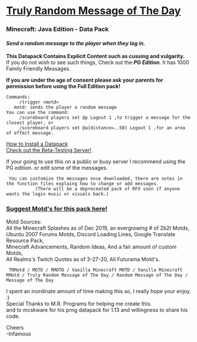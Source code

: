 # [Truly Random Message of The Day]()    
### Minecraft: Java Edition - Data Pack

#### *Send a random message to the player when they log in.*  
     
__This Datapack Contains Explicit Content such as cussing and vulgarity.__    
If you do not wish to see such things, Check out the ___PG Edition___.  It has 1000 Family Friendly Messages.  

__If you are under the age of consent please ask your parents for permission before using the Full Edition pack!__    
~~~
Commands:   
     /trigger <motd>  
   motd: sends the player a random message  
You can use the command:  
     /scoreboard players set @p Logout 1 ,to trigger a message for the closest player, or 
     /scoreboard players set @a[distance=..50] Logout 1 ,for an area of effect message.  
~~~
[How to Install a Datapack](https://www.youtube.com/watch?v=4Dxzw12TQcg)   
[Check out the Beta-Testing Server!](https://bit.ly/2TizsgS)   

If your going to use this on a public or busy server I recommend using the PG edition. or edit some of the messages.   

     You can customize the messages once downloaded, there are notes in the function files explaing how to change or add messages.
               (There will be a depreceated pack of RFX soon if anyone wants the login music or visuals back.)  

### [Suggest Motd's for this pack here!](https://www.reddit.com/user/InfamousMusicify/comments/pznw9e/trmotd_suggestions/)

Motd Sources:   
     All the Minecraft Splashes as of Dec 2019, an evergrowing # of 2b2t Motds,   
     Ubuntu 2007 Forums Motds, Discord Loading Lines, Google Translate Resource Pack,  
     Minecraft Advancements, Random Ideas, And a fair amount of custom Motds,   
     All Realms's Twitch Quotes as of 3-27-20, All Futurama Motd's.  

     TRMotd / MOTD / RMOTD / Vanilla Minecraft MOTD / Vanilla Minecraft RMotd / Truly Random Message of The Day / Random Message of The Day / Message of The Day

I spent an inordinate amount of time making this so, I really hope your enjoy. :)   
Special Thanks to M.R. Programs for helping me create this.  
and to mcskware for his prng datapack for 1.13 and willingness to share his code.  

Cheers   
-Infamous   
